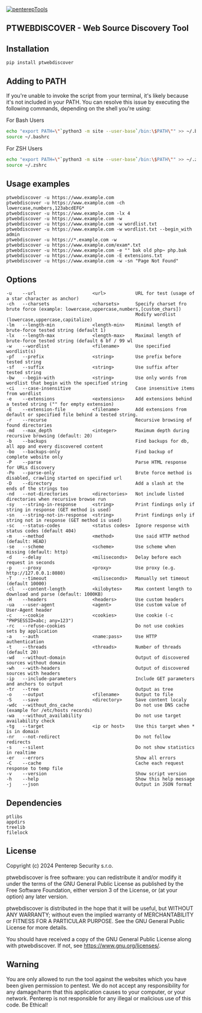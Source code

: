 [![penterepTools](https://www.penterep.com/external/penterepToolsLogo.png)](https://www.penterep.com/)


## PTWEBDISCOVER - Web Source Discovery Tool

## Installation
```
pip install ptwebdiscover
```

## Adding to PATH
If you're unable to invoke the script from your terminal, it's likely because it's not included in your PATH. You can resolve this issue by executing the following commands, depending on the shell you're using:

For Bash Users
```bash
echo "export PATH=\"`python3 -m site --user-base`/bin:\$PATH\"" >> ~/.bashrc
source ~/.bashrc
```

For ZSH Users
```bash
echo "export PATH=\"`python3 -m site --user-base`/bin:\$PATH\"" >> ~/.zshrc
source ~/.zshrc
```

## Usage examples
```
ptwebdiscover -u https://www.example.com
ptwebdiscover -u https://www.example.com -ch lowercase,numbers,123abcdEFG*
ptwebdiscover -u https://www.example.com -lx 4
ptwebdiscover -u https://www.example.com -w
ptwebdiscover -u https://www.example.com -w wordlist.txt
ptwebdiscover -u https://www.example.com -w wordlist.txt --begin_with admin
ptwebdiscover -u https://*.example.com -w
ptwebdiscover -u https://www.example.com/exam*.txt
ptwebdiscover -u https://www.example.com -e "" bak old php~ php.bak
ptwebdiscover -u https://www.example.com -E extensions.txt
ptwebdiscover -u https://www.example.com -w -sn "Page Not Found"
```

## Options
```
-u    --url                     <url>           URL for test (usage of a star character as anchor)
-ch   --charsets                <charsets>      Specify charset fro brute force (example: lowercase,uppercase,numbers,[custom_chars])
                                                Modify wordlist (lowercase,uppercase,capitalize)
-lm   --length-min              <length-min>    Minimal length of brute-force tested string (default 1)
-lx   --length-max              <length-max>    Maximal length of brute-force tested string (default 6 bf / 99 wl
-w    --wordlist                <filename>      Use specified wordlist(s)
-pf   --prefix                  <string>        Use prefix before tested string
-sf   --suffix                  <string>        Use suffix after tested string
-bw   --begin-with              <string>        Use only words from wordlist that begin with the specified string
-ci   --case-insensitive                        Case insensitive items from wordlist
-e    --extensions              <extensions>    Add extensions behind a tested string ("" for empty extension)
-E    --extension-file          <filename>      Add extensions from default or specified file behind a tested string.
-r    --recurse                                 Recursive browsing of found directories
-md   --max_depth               <integer>       Maximum depth during recursive browsing (default: 20)
-b    --backups                                 Find backups for db, all app and every discovered content
-bo   --backups-only                            Find backup of complete website only
-P    --parse                                   Parse HTML response for URLs discovery
-Po   --parse-only                              Brute force method is disabled, crawling started on specified url
-D    --directory                               Add a slash at the ends of the strings too
-nd   --not-directories         <directories>   Not include listed directories when recursive browse run
-sy   --string-in-response      <string>        Print findings only if string in response (GET method is used)
-sn   --string-not-in-response  <string>        Print findings only if string not in response (GET method is used)
-sc   --status-codes            <status codes>  Ignore response with status codes (default 404)
-m    --method                  <method>        Use said HTTP method (default: HEAD)
-se   --scheme                  <scheme>        Use scheme when missing (default: http)
-d    --delay                   <miliseconds>   Delay before each request in seconds
-p    --proxy                   <proxy>         Use proxy (e.g. http://127.0.0.1:8080)
-T    --timeout                 <miliseconds>   Manually set timeout (default 10000)
-cl   --content-length          <kilobytes>     Max content length to download and parse (default: 1000KB)
-H    --headers                 <headers>       Use custom headers
-ua   --user-agent              <agent>         Use custom value of User-Agent header
-c    --cookie                  <cookies>       Use cookie (-c "PHPSESSID=abc; any=123")
-rc   --refuse-cookies                          Do not use cookies sets by application
-a    --auth                    <name:pass>     Use HTTP authentication
-t    --threads                 <threads>       Number of threads (default 20)
-wd   --without-domain                          Output of discovered sources without domain
-wh   --with-headers                            Output of discovered sources with headers
-ip   --include-parameters                      Include GET parameters and anchors to output
-tr   --tree                                    Output as tree
-o    --output                  <filename>      Output to file
-S    --save                    <directory>     Save content localy
-wdc  --without_dns_cache                       Do not use DNS cache (example for /etc/hosts records)
-wa   --without_availability                    Do not use target availability check
-tg   --target                  <ip or host>    Use this target when * is in domain
-nr   --not-redirect                            Do not follow redirects
-s    --silent                                  Do not show statistics in realtime
-er   --errors                                  Show all errors
-C    --cache                                   Cache each request response to temp file
-v    --version                                 Show script version
-h    --help                                    Show this help message
-j    --json                                    Output in JSON format
```

## Dependencies
```
ptlibs
appdirs
treelib
filelock
```



## License

Copyright (c) 2024 Penterep Security s.r.o.

ptwebdiscover is free software: you can redistribute it and/or modify it under the terms of the GNU General Public License as published by the Free Software Foundation, either version 3 of the License, or (at your option) any later version.

ptwebdiscover is distributed in the hope that it will be useful, but WITHOUT ANY WARRANTY; without even the implied warranty of MERCHANTABILITY or FITNESS FOR A PARTICULAR PURPOSE. See the GNU General Public License for more details.

You should have received a copy of the GNU General Public License along with ptwebdiscover. If not, see https://www.gnu.org/licenses/.

## Warning

You are only allowed to run the tool against the websites which
you have been given permission to pentest. We do not accept any
responsibility for any damage/harm that this application causes to your
computer, or your network. Penterep is not responsible for any illegal
or malicious use of this code. Be Ethical!
